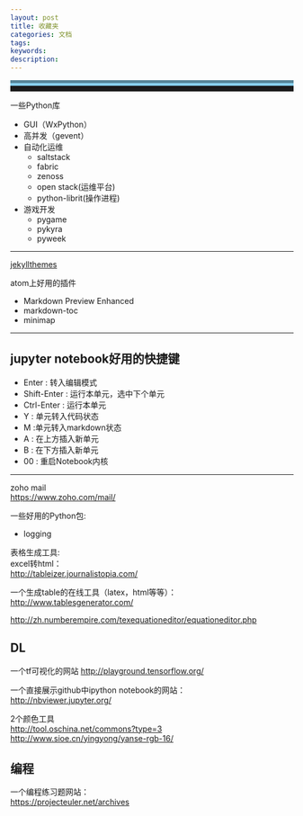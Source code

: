 ```yaml
---
layout: post
title: 收藏夹
categories: 文档
tags:
keywords:
description:
---
```




<hr style="height:10px;border:none;border-top:10px groove skyblue;" />

一些Python库
- GUI（WxPython）
- 高并发（gevent）
- 自动化运维
    - saltstack
    - fabric
    - zenoss
    - open stack(运维平台)
    - python-librit(操作进程)
- 游戏开发
    - pygame
    - pykyra
    - pyweek




-----------------------


[jekyllthemes](http://jekyllthemes.org/)



atom上好用的插件
- Markdown Preview Enhanced
- markdown-toc
- minimap


----------------------
## jupyter notebook好用的快捷键
- Enter : 转入编辑模式
- Shift-Enter : 运行本单元，选中下个单元
- Ctrl-Enter : 运行本单元
- Y : 单元转入代码状态
- M :单元转入markdown状态
- A : 在上方插入新单元
- B : 在下方插入新单元
- 00 : 重启Notebook内核

----------------------
zoho mail  
https://www.zoho.com/mail/

一些好用的Python包:
- logging


表格生成工具:  
excel转html：  
http://tableizer.journalistopia.com/    


一个生成table的在线工具（latex，html等等）：  
http://www.tablesgenerator.com/

http://zh.numberempire.com/texequationeditor/equationeditor.php


## DL
一个tf可视化的网站
http://playground.tensorflow.org/



一个直接展示github中ipython notebook的网站：  
http://nbviewer.jupyter.org/


2个颜色工具  
http://tool.oschina.net/commons?type=3  
http://www.sioe.cn/yingyong/yanse-rgb-16/  
## 编程
一个编程练习题网站：  
https://projecteuler.net/archives

